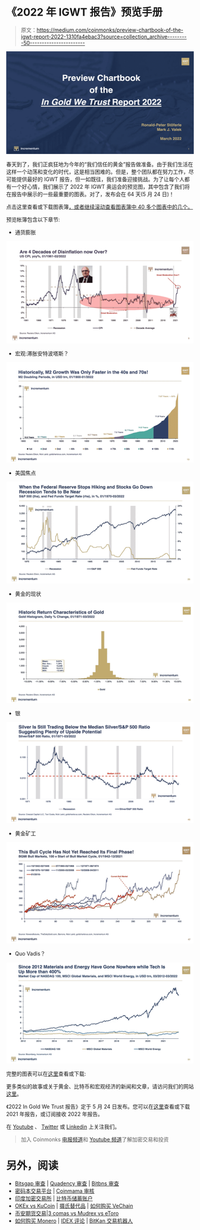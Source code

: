 # 《2022 年 IGWT 报告》预览手册

> 原文：<https://medium.com/coinmonks/preview-chartbook-of-the-igwt-report-2022-1310fa4ebac3?source=collection_archive---------50----------------------->

![](img/88ed6f92a366fc24d22aeef3ad8a09ef.png)

春天到了，我们正疯狂地为今年的“我们信任的黄金”报告做准备。由于我们生活在这样一个动荡和变化的时代，这是相当困难的。但是，整个团队都在努力工作，尽可能提供最好的 IGWT 报告，但一如既往，我们准备迎接挑战。为了让每个人都有一个好心情，我们展示了 2022 年 IGWT 奥运会的预览图，其中包含了我们将在报告中展示的一些最重要的图表。对了，发布会在 64 天(5 月 24 日)！

点击这里查看或下载图表簿[，或者继续滚动查看图表簿中 40 多个图表中的几个。](https://www.incrementum.li/en/journal/preview-chartbook-igwt-2022/)

预览帐簿包含以下章节:

*   通货膨胀

![](img/123a0811e6d97a2e4900c100cfe7fece.png)

*   宏观:滞胀安特波塔斯？

![](img/9f2817f37dc8754b3670471749f5105e.png)

*   美国焦点

![](img/5e99b2fad330ac119085ceff5b8d5967.png)

*   黄金的现状

![](img/cc3b54e6a835e912cdffa016363de4f2.png)

*   银

![](img/8546b88d0492e880e768178425a3b4a8.png)

*   黄金矿工

![](img/2e4833e0a1409cfbe51c8a16324af687.png)

*   Quo Vadis？

![](img/895ec6d20ac7d5ae6945a004a0b78529.png)

完整的图表可以在[这里](https://www.incrementum.li/en/journal/preview-chartbook-igwt-2022/)查看或下载:

更多类似的故事或关于黄金、比特币和宏观经济的新闻和文章，请访问我们的网站[这里](https://ingoldwetrust.report/?lang=en)。

《2022 In Gold We Trust 报告》定于 5 月 24 日发布。您可以在[这里](https://ingoldwetrust.report/igwt/?lang=en)查看或下载 2021 年报告，或订阅接收 2022 年报告。

在 [Youtube](https://www.youtube.com/channel/UCO1kBepErpjsxa54ll7cB8Q) 、 [Twitter](https://twitter.com/IGWTreport) 或 [Linkedin](https://www.linkedin.com/showcase/ingoldwetrust-report/) 上关注我们。

> 加入 Coinmonks [电报频道](https://t.me/coincodecap)和 [Youtube 频道](https://www.youtube.com/c/coinmonks/videos)了解加密交易和投资

# 另外，阅读

*   [Bitsgap 审查](/coinmonks/bitsgap-review-a-crypto-trading-bot-that-makes-easy-money-a5d88a336df2) | [Quadency 审查](/coinmonks/quadency-review-a-crypto-trading-automation-platform-3068eaa374e1) | [Bitbns 审查](/coinmonks/bitbns-review-38256a07e161)
*   [密码本交易平台](/coinmonks/top-10-crypto-copy-trading-platforms-for-beginners-d0c37c7d698c) | [Coinmama 审核](/coinmonks/coinmama-review-ace5641bde6e)
*   [印度加密交易所](/coinmonks/bitcoin-exchange-in-india-7f1fe79715c9) | [比特币储蓄账户](/coinmonks/bitcoin-savings-account-e65b13f92451)
*   [OKEx vs KuCoin](https://coincodecap.com/okex-kucoin) | [摄氏替代品](https://coincodecap.com/celsius-alternatives) | [如何购买 VeChain](https://coincodecap.com/buy-vechain)
*   [币安期货交易](https://coincodecap.com/binance-futures-trading)|[3 comas vs Mudrex vs eToro](https://coincodecap.com/mudrex-3commas-etoro)
*   [如何购买 Monero](https://coincodecap.com/buy-monero) | [IDEX 评论](https://coincodecap.com/idex-review) | [BitKan 交易机器人](https://coincodecap.com/bitkan-trading-bot)